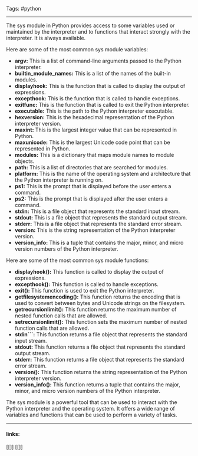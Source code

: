 
Tags: #python 

------------------------------------------
  
The sys module in Python provides access to some variables used or maintained by the interpreter and to functions that interact strongly with the interpreter. It is always available.

Here are some of the most common sys module variables:

- **argv:** This is a list of command-line arguments passed to the Python interpreter.
- **builtin_module_names:** This is a list of the names of the built-in modules.
- **displayhook:** This is the function that is called to display the output of expressions.
- **excepthook:** This is the function that is called to handle exceptions.
- **exitfunc:** This is the function that is called to exit the Python interpreter.
- **executable:** This is the path to the Python interpreter executable.
- **hexversion:** This is the hexadecimal representation of the Python interpreter version.
- **maxint:** This is the largest integer value that can be represented in Python.
- **maxunicode:** This is the largest Unicode code point that can be represented in Python.
- **modules:** This is a dictionary that maps module names to module objects.
- **path:** This is a list of directories that are searched for modules.
- **platform:** This is the name of the operating system and architecture that the Python interpreter is running on.
- **ps1:** This is the prompt that is displayed before the user enters a command.
- **ps2:** This is the prompt that is displayed after the user enters a command.
- **stdin:** This is a file object that represents the standard input stream.
- **stdout:** This is a file object that represents the standard output stream.
- **stderr:** This is a file object that represents the standard error stream.
- **version:** This is the string representation of the Python interpreter version.
- **version_info:** This is a tuple that contains the major, minor, and micro version numbers of the Python interpreter.

Here are some of the most common sys module functions:

- **displayhook():** This function is called to display the output of expressions.
- **excepthook():** This function is called to handle exceptions.
- **exit():** This function is used to exit the Python interpreter.
- **getfilesystemencoding():** This function returns the encoding that is used to convert between bytes and Unicode strings on the filesystem.
- **getrecursionlimit():** This function returns the maximum number of nested function calls that are allowed.
- **setrecursionlimit():** This function sets the maximum number of nested function calls that are allowed.
- **stdin```:** This function returns a file object that represents the standard input stream.
- **stdout:** This function returns a file object that represents the standard output stream.
- **stderr:** This function returns a file object that represents the standard error stream.
- **version():** This function returns the string representation of the Python interpreter version.
- **version_info():** This function returns a tuple that contains the major, minor, and micro version numbers of the Python interpreter.

The sys module is a powerful tool that can be used to interact with the Python interpreter and the operating system. It offers a wide range of variables and functions that can be used to perform a variety of tasks.

---------------------
#### links:
[[]]
[[]]